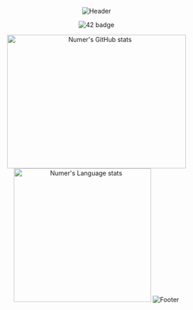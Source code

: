 <div align="center">

![Header](https://capsule-render.vercel.app/api?type=waving&color=507EA4&height=130&section=header)
  
![42 badge](https://img.shields.io/badge/42SEOUL-black?style=plastic&logo=42)
  
<!--![Anurag's GitHub stats](https://github-readme-stats-git-masterrstaa-rickstaa.vercel.app/api?username=numerical43&show_icons=true&theme=buefy)
[![Top Langs](https://github-readme-stats-git-masterrstaa-rickstaa.vercel.app/api/top-langs/?username=numerical43&layout=compact&theme=buefy)](https://github.com/anuraghazra/github-readme-stats) -->
<img height='300' width='400' src="https://github-readme-stats-git-masterrstaa-rickstaa.vercel.app/api?username=numerical43&show_icons=true&theme=buefy" alt="Numer's GitHub stats" /> <img height='300' width='307' src="https://github-readme-stats-git-master-rstaa-rickstaa.vercel.app/api/top-langs/?username=numerical43&layout=compact&langs_count=10&role=OWNER,COLLABORATOR&theme=buefy" alt="Numer's Language stats" />
![Footer](https://capsule-render.vercel.app/api?type=waving&color=507EA4&height=130&section=footer) 
</div>
